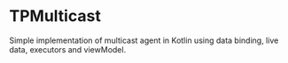 # TPMulticast
Simple implementation of multicast agent in Kotlin using data binding, live data, executors and viewModel.  
